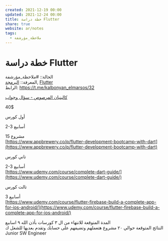 ```yaml
---  
created: 2021-12-19 00:00  
updated: 2021-12-24 00:00  
title: خطة دراسة Flutter  
share: true  
website: ar/notes  
tags:  
  - ملاحظة_مؤرشفة  
---  
```

  
  
# خطة دراسة Flutter  
  
الحالة:: #ملاحظة_مؤرشفة  
المعرفة:: [البرمجة](%D8%A7%D9%84%D8%A8%D8%B1%D9%85%D8%AC%D8%A9), [Flutter](Flutter)  
الرابط: https://t.me/kalbonyan_elmarsos/32  
  
[كالبنيان المرصوص - سؤال وجواب](https://t.me/kalbonyan_elmarsos/32)  
  
40$  
  
أول كورس  
  
2-3 أسابيع  
  
15 مشروع  
[https://www.appbrewery.co/p/flutter-development-bootcamp-with-dart](https://www.appbrewery.co/p/flutter-development-bootcamp-with-dart)  
  
تاني كورس  
  
2-3 أسابيع  
[https://www.udemy.com/course/complete-dart-guide/](https://www.udemy.com/course/complete-dart-guide/)  
  
تالت كورس  
  
3 أسابيع  
[https://www.udemy.com/course/flutter-firebase-build-a-complete-app-for-ios-android/](https://www.udemy.com/course/flutter-firebase-build-a-complete-app-for-ios-android/)  
  
المدة المتوقعة للانتهاء من ال ٣ كورسات بأذن الله ٩ اسابيع  
النتائج المتوقعة حوالي ٢٠ مشروع هتعملهم وتضيفهم على حسابك وتقدم بعديها للشغل ك Junior SW Engineer  
  
